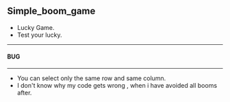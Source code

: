 ## Simple_boom_game
+ Lucky Game.
+ Test your lucky.
------
#### BUG
------
+ You can select only the same row and same column.
+ I don't know why my code gets wrong , when i have avoided all booms after.
